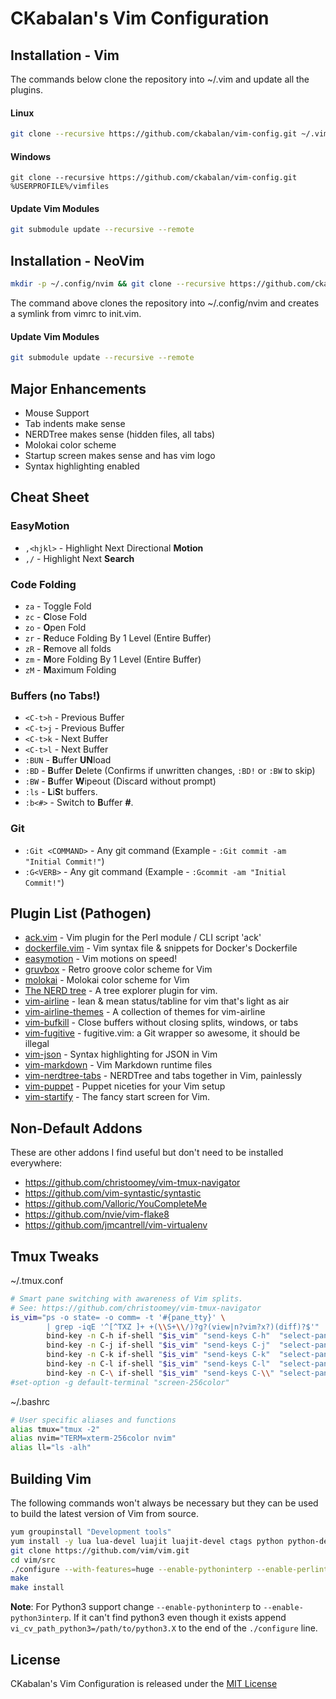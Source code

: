 # CKabalan's Vim Configuration

## Installation - Vim

The commands below clone the repository into ~/.vim and update all the plugins.

#### Linux
```bash
git clone --recursive https://github.com/ckabalan/vim-config.git ~/.vim
```
#### Windows
```batch
git clone --recursive https://github.com/ckabalan/vim-config.git %USERPROFILE%/vimfiles
```

#### Update Vim Modules
```bash
git submodule update --recursive --remote
```

## Installation - NeoVim

```bash
mkdir -p ~/.config/nvim && git clone --recursive https://github.com/ckabalan/vim-config.git ~/.config/nvim && ln -s ~/.config/nvim/vimrc ~/.config/nvim/init.vim
```
The command above clones the repository into ~/.config/nvim and creates a symlink from vimrc to init.vim.

#### Update Vim Modules
```bash
git submodule update --recursive --remote
```

## Major Enhancements

 * Mouse Support
 * Tab indents make sense
 * NERDTree makes sense (hidden files, all tabs)
 * Molokai color scheme
 * Startup screen makes sense and has vim logo
 * Syntax highlighting enabled

## Cheat Sheet

### EasyMotion

 * `,<hjkl>` - Highlight Next Directional **Motion**
 * `,/` - Highlight Next **Search**
 
### Code Folding

 * `za` - Toggle Fold
 * `zc` - **C**lose Fold
 * `zo` - **O**pen Fold
 * `zr` - **R**educe Folding By 1 Level (Entire Buffer)
 * `zR` - **R**emove all folds
 * `zm` - **M**ore Folding By 1 Level (Entire Buffer)
 * `zM` - **M**aximum Folding

### Buffers (no Tabs!)

 * `<C-t>h` - Previous Buffer
 * `<C-t>j` - Previous Buffer
 * `<C-t>k` - Next Buffer
 * `<C-t>l` - Next Buffer
 * `:BUN` - **B**uffer **UN**load
 * `:BD` - **B**uffer **D**elete (Confirms if unwritten changes, `:BD!` or `:BW` to skip)
 * `:BW` - **B**uffer **W**ipeout (Discard without prompt)
 * `:ls` - **L**i**S**t buffers.
 * `:b<#>` - Switch to **B**uffer **#**.

### Git

 * `:Git <COMMAND>` - Any git command (Example - `:Git commit -am "Initial Commit!"`)
 * `:G<VERB>` - Any git command (Example - `:Gcommit -am "Initial Commit!"`)

## Plugin List (Pathogen)

 * [ack.vim](http://vimawesome.com/plugin/ack-vim) - Vim plugin for the Perl module / CLI script 'ack'
 * [dockerfile.vim](http://vimawesome.com/plugin/dockerfile-vim) - Vim syntax file & snippets for Docker's Dockerfile
 * [easymotion](http://vimawesome.com/plugin/easymotion) - Vim motions on speed!
 * [gruvbox](http://vimawesome.com/plugin/gruvbox) - Retro groove color scheme for Vim
 * [molokai](http://vimawesome.com/plugin/molokai) - Molokai color scheme for Vim
 * [The NERD tree](http://vimawesome.com/plugin/nerdtree-red) - A tree explorer plugin for vim.
 * [vim-airline](http://vimawesome.com/plugin/vim-airline) - lean & mean status/tabline for vim that's light as air
 * [vim-airline-themes](http://vimawesome.com/plugin/vim-airline-themes) - A collection of themes for vim-airline
 * [vim-bufkill](http://vimawesome.com/plugin/bufkill-vim) - Close buffers without closing splits, windows, or tabs
 * [vim-fugitive](http://vimawesome.com/plugin/fugitive-vim) - fugitive.vim: a Git wrapper so awesome, it should be illegal
 * [vim-json](http://vimawesome.com/plugin/vim-json-speak-now) - Syntax highlighting for JSON in Vim
 * [vim-markdown](http://vimawesome.com/plugin/vim-markdown-enchanted) - Vim Markdown runtime files
 * [vim-nerdtree-tabs](http://vimawesome.com/plugin/vim-nerdtree-tabs) - NERDTree and tabs together in Vim, painlessly
 * [vim-puppet](http://vimawesome.com/plugin/vim-puppet-enchanted) - Puppet niceties for your Vim setup
 * [vim-startify](http://vimawesome.com/plugin/vim-startify) - The fancy start screen for Vim.

## Non-Default Addons

These are other addons I find useful but don't need to be installed everywhere:

* https://github.com/christoomey/vim-tmux-navigator
* https://github.com/vim-syntastic/syntastic
* https://github.com/Valloric/YouCompleteMe
* https://github.com/nvie/vim-flake8
* https://github.com/jmcantrell/vim-virtualenv

## Tmux Tweaks

~/.tmux.conf

```bash
# Smart pane switching with awareness of Vim splits.
# See: https://github.com/christoomey/vim-tmux-navigator
is_vim="ps -o state= -o comm= -t '#{pane_tty}' \
        | grep -iqE '^[^TXZ ]+ +(\\S+\\/)?g?(view|n?vim?x?)(diff)?$'"
        bind-key -n C-h if-shell "$is_vim" "send-keys C-h"  "select-pane -L"
        bind-key -n C-j if-shell "$is_vim" "send-keys C-j"  "select-pane -D"
        bind-key -n C-k if-shell "$is_vim" "send-keys C-k"  "select-pane -U"
        bind-key -n C-l if-shell "$is_vim" "send-keys C-l"  "select-pane -R"
        bind-key -n C-\ if-shell "$is_vim" "send-keys C-\\" "select-pane -l"
#set-option -g default-terminal "screen-256color"
```

~/.bashrc

```bash
# User specific aliases and functions
alias tmux="tmux -2"
alias nvim="TERM=xterm-256color nvim"
alias ll="ls -alh"
```


## Building Vim

The following commands won't always be necessary but they can be used to build the latest version of Vim from source.

```bash
yum groupinstall "Development tools"
yum install -y lua lua-devel luajit luajit-devel ctags python python-devel perl perl-devel perl-ExtUtils-Embed ncurses-devel
git clone https://github.com/vim/vim.git
cd vim/src
./configure --with-features=huge --enable-pythoninterp --enable-perlinterp -enable-luainterp --with-luajit --enable-fail-if-missing
make
make install
```

**Note**: For Python3 support change `--enable-pythoninterp` to `--enable-python3interp`. If it can't find python3 even though it exists append `vi_cv_path_python3=/path/to/python3.X` to the end of the `./configure` line.

## License

CKabalan's Vim Configuration is released under the [MIT License](https://opensource.org/licenses/MIT)
